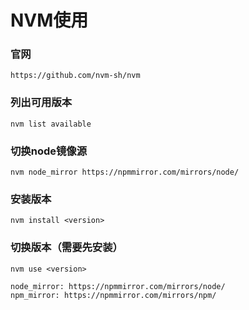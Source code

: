 # NVM使用

### 官网

```
https://github.com/nvm-sh/nvm
```

### 列出可用版本

```
nvm list available
```

### 切换node镜像源

```
nvm node_mirror https://npmmirror.com/mirrors/node/
```

### 安装版本

```
nvm install <version>
```

### 切换版本（需要先安装）

```
nvm use <version>
```

```
node_mirror: https://npmmirror.com/mirrors/node/
npm_mirror: https://npmmirror.com/mirrors/npm/
```

